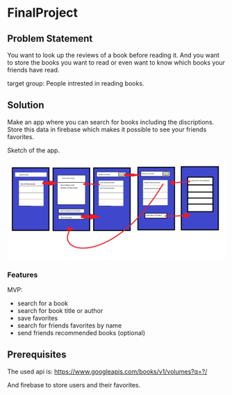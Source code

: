 # FinalProject

## Problem Statement 
You want to look up the reviews of a book before reading it. 
And you want to store the books you want to read or even want to know which books your friends have read.
<p>
target group: People intrested in reading books.
</p>

## Solution
Make an app where you can search for books including the discriptions. 
Store this data in firebase which makes it possible to see your friends favorites.
<p>
 Sketch of the app.
</p>

<img src=https://github.com/elgoesto/FinalProject/blob/master/doc/schetsfinalapp.png width="600">

### Features
MVP:
* search for a book
* search for book title or author
* save favorites
* search for friends favorites by name
* send friends recommended books (optional)


## Prerequisites
The used api is: https://www.googleapis.com/books/v1/volumes?q=?/
<p>
And firebase to store users and their favorites.
</p>
